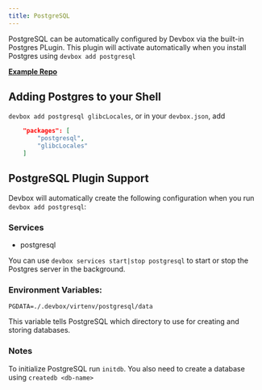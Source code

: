 ```yaml
---
title: PostgreSQL
---
```

PostgreSQL can be automatically configured by Devbox via the built-in Postgres PLugin. This plugin will activate automatically when you install Postgres using `devbox add postgresql`

[**Example Repo**](https://github.com/jetpack-io/devbox-examples/tree/main/databases/postgres)

## Adding Postgres to your Shell

`devbox add postgresql glibcLocales`, or in your `devbox.json`, add

```json
    "packages": [
        "postgresql",
        "glibcLocales"
    ]
```

## PostgreSQL Plugin Support

Devbox will automatically create the following configuration when you run `devbox add postgresql`:

### Services
* postgresql

You can use `devbox services start|stop postgresql` to start or stop the Postgres server in the background.

### Environment Variables:

`PGDATA=./.devbox/virtenv/postgresql/data`

This variable tells PostgreSQL which directory to use for creating and storing databases. 

### Notes

To initialize PostgreSQL run `initdb`. You also need to create a database using `createdb <db-name>`

